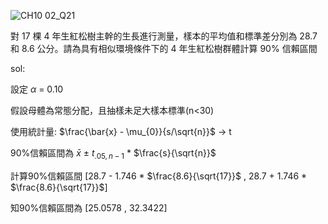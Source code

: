 ![CH10 02_Q21](https://github.com/user-attachments/assets/8e4713d1-bd25-4a9e-9541-30c0e28c134f)


對 17 棵 4 年生紅松樹主幹的生長進行測量，樣本的平均值和標準差分別為 28.7 和 8.6 公分。請為具有相似環境條件下的 4 年生紅松樹群體計算 90% 信賴區間

sol:

設定 $\alpha$ = 0.10

假設母體為常態分配，且抽樣未足大樣本標準(n<30)

使用統計量: $\frac{\bar{x} - \mu_{0}}{s/\sqrt{n}}$ -> t

90%信賴區間為 $\bar{x}$ $\pm$ $t_{.05,n-1}$ * $\frac{s}{\sqrt{n}}$

計算90%信賴區間 [28.7 - 1.746 * $\frac{8.6}{\sqrt{17}}$ , 28.7 + 1.746 * $\frac{8.6}{\sqrt{17}}$]

知90%信賴區間為 [25.0578 , 32.3422] 

